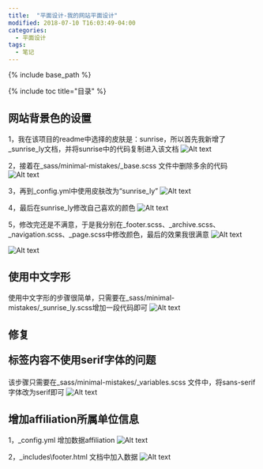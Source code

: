 ```yaml
---
title:  "平面设计-我的网站平面设计"
modified: 2018-07-10 T16:03:49-04:00
categories: 
  - 平面设计
tags:
  - 笔记
---
```


{% include base_path %}

{% include toc title="目录" %}


## 网站背景色的设置
1，我在该项目的readme中选择的皮肤是：sunrise，所以首先我新增了_sunrise_ly文档，并将sunrise中的代码复制进入该文档
![Alt text](https://gitee.com/NFUNM171061397/minimal-mistakes/raw/master/images/%E5%B9%B3%E9%9D%A2%E8%AE%BE%E8%AE%A131.png)

2，接着在_sass/minimal-mistakes/_base.scss 文件中删除多余的代码
![Alt text](https://gitee.com/NFUNM171061397/minimal-mistakes/raw/master/images/%E5%B9%B3%E9%9D%A2%E8%AE%BE%E8%AE%A132.png)

3，再到_config.yml中使用皮肤改为“sunrise_ly”
![Alt text](https://gitee.com/NFUNM171061397/minimal-mistakes/raw/master/images/%E5%B9%B3%E9%9D%A2%E8%AE%BE%E8%AE%A133.png)

4，最后在sunrise_ly修改自己喜欢的颜色
![Alt text](https://gitee.com/NFUNM171061397/minimal-mistakes/raw/master/images/%E5%B9%B3%E9%9D%A2%E8%AE%BE%E8%AE%A134.png)

5，修改完还是不满意，于是我分别在_footer.scss、_archive.scss、_navigation.scss、_page.scss中修改颜色，最后的效果我很满意
![Alt text](https://gitee.com/NFUNM171061397/minimal-mistakes/raw/master/images/%E5%B9%B3%E9%9D%A2%E8%AE%BE%E8%AE%A135.png)

![Alt text](https://gitee.com/NFUNM171061397/minimal-mistakes/raw/master/images/%E5%B9%B3%E9%9D%A2%E8%AE%BE%E8%AE%A126.png)

## 使用中文字形
使用中文字形的步骤很简单，只需要在_sass/minimal-mistakes/_sunrise_ly.scss增加一段代码即可
![Alt text](https://gitee.com/NFUNM171061397/minimal-mistakes/raw/master/images/%E5%B9%B3%E9%9D%A2%E8%AE%BE%E8%AE%A136.png)


## 修复<P>标签内容不使用serif字体的问题
该步骤只需要在_sass/minimal-mistakes/_variables.scss 文件中，将sans-serif字体改为serif即可
![Alt text](https://gitee.com/NFUNM171061397/minimal-mistakes/raw/master/images/%E5%B9%B3%E9%9D%A2%E8%AE%BE%E8%AE%A137.png)

## 增加affiliation所属单位信息
1，_config.yml 增加数据affiliation
![Alt text](https://gitee.com/NFUNM171061397/minimal-mistakes/raw/master/images/%E5%B9%B3%E9%9D%A2%E8%AE%BE%E8%AE%A138.png)

2，_includes\footer.html 文档中加入数据
![Alt text](https://gitee.com/NFUNM171061397/minimal-mistakes/raw/master/images/%E5%B9%B3%E9%9D%A2%E8%AE%BE%E8%AE%A139.png)
